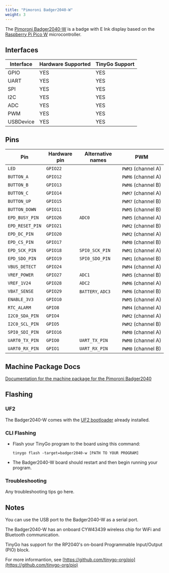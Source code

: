 ```yaml
---
title: "Pimoroni Badger2040-W"
weight: 3
---
```


The [Pimoroni Badger2040-W](https://shop.pimoroni.com/products/badger-2040-w) is a badge with E Ink display based on the [Raspberry Pi Pico W](https://datasheets.raspberrypi.com/picow/pico-w-datasheet.pdf) microcontroller.

## Interfaces

| Interface | Hardware Supported | TinyGo Support |
| --------- | ------------- | ----- |
| GPIO      | YES | YES |
| UART      | YES | YES |
| SPI       | YES | YES |
| I2C       | YES | YES |
| ADC       | YES | YES |
| PWM       | YES | YES |
| USBDevice | YES | YES |

## Pins

| Pin               | Hardware pin | Alternative names | PWM                  |
| ----------------- | ------------ | ----------------- | -------------------- |
| `LED`             | `GPIO22`     |                   | `PWM3` (channel A)   |
| `BUTTON_A`        | `GPIO12`     |                   | `PWM6` (channel A)   |
| `BUTTON_B`        | `GPIO13`     |                   | `PWM6` (channel B)   |
| `BUTTON_C`        | `GPIO14`     |                   | `PWM7` (channel A)   |
| `BUTTON_UP`       | `GPIO15`     |                   | `PWM7` (channel B)   |
| `BUTTON_DOWN`     | `GPIO11`     |                   | `PWM5` (channel B)   |
| `EPD_BUSY_PIN`    | `GPIO26`     | `ADC0`            | `PWM5` (channel A)   |
| `EPD_RESET_PIN`   | `GPIO21`     |                   | `PWM2` (channel B)   |
| `EPD_DC_PIN`      | `GPIO20`     |                   | `PWM2` (channel A)   |
| `EPD_CS_PIN`      | `GPIO17`     |                   | `PWM0` (channel B)   |
| `EPD_SCK_PIN`     | `GPIO18`     | `SPI0_SCK_PIN`    | `PWM1` (channel A)   |
| `EPD_SDO_PIN`     | `GPIO19`     | `SPI0_SDO_PIN`    | `PWM1` (channel B)   |
| `VBUS_DETECT`     | `GPIO24`     |                   | `PWM4` (channel A)   |
| `VREF_POWER`      | `GPIO27`     | `ADC1`            | `PWM5` (channel B)   |
| `VREF_1V24`       | `GPIO28`     | `ADC2`            | `PWM6` (channel A)   |
| `VBAT_SENSE`      | `GPIO29`     | `BATTERY`, `ADC3` | `PWM6` (channel B)   |
| `ENABLE_3V3`      | `GPIO10`     |                   | `PWM5` (channel A)   |
| `RTC_ALARM`       | `GPIO8`      |                   | `PWM4` (channel A)   |
| `I2C0_SDA_PIN`    | `GPIO4`      |                   | `PWM2` (channel A)   |
| `I2C0_SCL_PIN`    | `GPIO5`      |                   | `PWM2` (channel B)   |
| `SPI0_SDI_PIN`    | `GPIO16`     |                   | `PWM0` (channel A)   |
| `UART0_TX_PIN`    | `GPIO0`      | `UART_TX_PIN`     | `PWM0` (channel A)   |
| `UART0_RX_PIN`    | `GPIO1`      | `UART_RX_PIN`     | `PWM0` (channel B)   |

## Machine Package Docs

[Documentation for the machine package for the Pimoroni Badger2040](../machine/badger2040-w)

## Flashing

### UF2

The Badger2040-W comes with the [UF2 bootloader](https://github.com/Microsoft/uf2) already installed.

### CLI Flashing

- Flash your TinyGo program to the board using this command:

    ```shell
    tinygo flash -target=badger2040-w [PATH TO YOUR PROGRAM]
    ```

- The Badger2040-W board should restart and then begin running your program.

### Troubleshooting

Any troubleshooting tips go here.

## Notes

You can use the USB port to the Badger2040-W as a serial port.

The Badger2040-W has an onboard CYW43439 wireless chip for WiFi and Bluetooth communication.

TinyGo has support for the RP2040's on-board Programmable Input/Output (PIO) block.

For more informantion, see [https://github.com/tinygo-org/pio](https://github.com/tinygo-org/pio)
